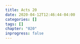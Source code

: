```yaml
---
title: Acts 20
date: 2020-04-12T12:46:44-04:00
categories: []
tags: []
chapter: "020"
inprogress: false
---
```


